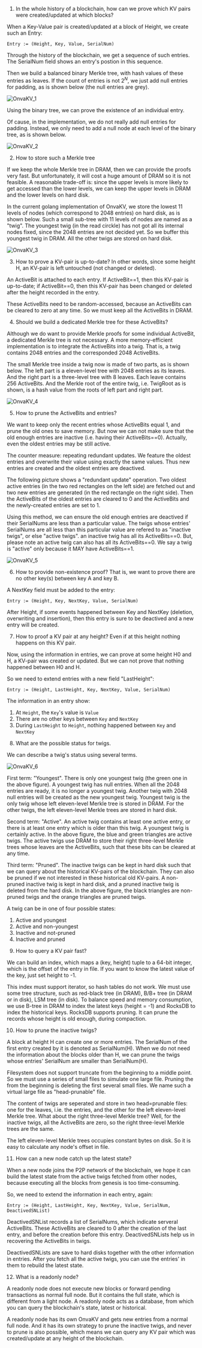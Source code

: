1) In the whole history of a blockchain, how can we prove which KV pairs were created/updated at which blocks?

When a Key-Value pair is created/updated at a block of Height, we create such an Entry:

```
Entry := (Height, Key, Value, SerialNum)
```

Through the history of the blockchain, we get a sequence of such entries. The SerialNum field shows an entry's postion in this sequence.

Then we build a balanced binary Merkle tree, with hash values of these entries as leaves. If the count of entries is not $2^N$, we just add null entries for padding, as is shown below (the null entries are grey).

![OnvaKV_1](./images/OnvaKV_1.png)

Using the binary tree, we can prove the existence of an individual entry.

Of cause, in the implementation, we do not really add null entries for padding. Instead, we only need to add a null node at each level of the binary tree, as is shown below.

![OnvaKV_2](./images/OnvaKV_2.png)



2) How to store such a Merkle tree

If we keep the whole Merkle tree in DRAM, then we can provide the proofs very fast. But unfortunately, it will cost a huge amount of DRAM so it is not feasible. A reasonable trade-off is: since the upper levels is more likely to get accessed than the lower levels, we can keep the upper levels in DRAM and the lower levels on hard disk.

In the current golang implementation of OnvaKV, we store the lowest 11 levels of nodes (which correspond to 2048 entries) on hard disk, as is shown below. Such a small sub-tree with 11 levels of nodes are named as a "twig". The youngest twig (in the read circkle) has not got all its internal nodes fixed, since the 2048 entries are not decided yet. So we buffer this youngest twig in DRAM. All the other twigs are stored on hard disk.

![OnvaKV_3](./images/OnvaKV_3.png)

3) How to prove a KV-pair is up-to-date? In other words, since some height H, an KV-pair is left untouched (not changed or deleted).

An ActiveBit is attached to each entry. If ActiveBit==1, then this KV-pair is up-to-date; if ActiveBit==0, then this KV-pair has been changed or deleted after the height recorded in the entry.

These ActiveBits need to be random-accessed, because an ActiveBits can be cleared to zero at any time. So we must keep all the ActiveBits in DRAM.



4) Should we build a dedicated Merkle tree for these ActiveBits?

Although we do want to provide Merkle proofs for some individual ActiveBit, a dedicated Merkle tree is not necessary. A more memory-efficient implementation is to integrate the ActiveBits into a twig. That is, a twig contains 2048 entries and the corresponded 2048 ActiveBits.

The small Merkle tree inside a twig now is made of two parts, as is shown below. The left part is a eleven-level tree with 2048 entries as its leaves. And the right part is a three-level tree with 8 leaves. Each leave contains 256 ActiveBits. And the Merkle root of the entire twig, i.e. TwigRoot as is shown, is a hash value from the roots of left part and right part.

![OnvaKV_4](./images/OnvaKV_4.png)



5) How to prune the ActiveBits and entries? 

We want to keep only the recent entries whose ActiveBits equal 1, and prune the old ones to save memory. But now we can not make sure that the old enough entries are inactive (i.e. having their ActiveBits==0). Actually, even the oldest entries may be still active. 

The counter measure: repeating redundant updates. We feature the oldest entries and overwrite their value using exactly the same values. Thus new entries are created and the oldest entries are deactived.

The following picture shows a "redundant update" operation. Two oldest active entries (in the two red rectangles on the left side) are fetched out and two new entries are generated (in the red rectangle on the right side). Then the ActiveBits of the oldest entries are cleared to 0 and the ActiveBits and the newly-created entries are set to 1.

Using this method, we can ensure the old enough entries are deactived if their SerialNums are less than a particular value. The twigs whose entries' SerialNums are all less than this particular value are refered to as "inactive twigs", or else "active twigs". an inactive twig has all its ActiveBits==0. But, please note an active twig can also has all its ActiveBits==0. We say a twig is "active" only because it MAY have ActiveBits==1.

![OnvaKV_5](./images/OnvaKV_5.png)

6) How to provide non-existence proof? That is, we want to prove there are no other key(s) between key A and key B.

A NextKey field must be added to the entry:

```
Entry := (Height, Key, NextKey, Value, SerialNum)
```

After Height, if some events happened between Key and NextKey (deletion, overwriting and insertion), then this entry is sure to be deactived and a new entry will be created.



7) How to proof a KV pair at any height? Even if at this height nothing happens on this KV pair.

Now, using the information in entries, we can prove at some height H0 and H, a KV-pair was created or updated. But we can not prove that nothing happened between H0 and H.

So we need to extend entries with a new field "LastHeight": 

```
Entry := (Height, LastHeight, Key, NextKey, Value, SerialNum)
```

The information in an entry show: 

1. At `Height`, the `Key`'s value is `Value`
2. There are no other keys between `Key` and `NextKey`
3. During `LastHeight` to `Height`, nothing happened between `Key` and `NextKey`



8) What are the possible status for twigs.

We can describe a twig's status using several terms. 

![OnvaKV_6](./images/OnvaKV_6.png)

First term: "Youngest". There is only one youngest twig (the green one in the above figure). A youngest twig has null entries. When all the 2048 entries are ready, it is no longer a youngest twig. Another twig with 2048 null entries will be created as the new youngest twig. Youngest twig is the only twig whose left eleven-level Merkle tree is stored in DRAM. For the other twigs, the left eleven-level Merkle trees are stored in hard disk.

Second term: "Active". An active twig contains at least one active entry, or there is at least one entry which is older than this twig. A youngest twig is certainly active. In the above figure, the blue and green triangles are active twigs. The active twigs use DRAM to store their right three-level Merkle trees whose leaves are the ActiveBits, such that these bits can be cleared at any time.

Third term: "Pruned". The inactive twigs can be kept in hard disk such that we can query about the historical KV-pairs of the blockchain. They can also be pruned if we not interested in these historical old KV-pairs. A non-pruned inactive twig is kept in hard disk, and a pruned inactive twig is deleted from the hard disk. In the above figure, the black triangles are non-pruned twigs and the orange triangles are pruned twigs.

A twig can be in one of four possible states:

1. Active and youngest
2. Active and non-youngest
3. Inactive and not-pruned
4. Inactive and pruned



9) How to query a KV pair fast?

We can build an index, which maps a (key, height) tuple to a 64-bit integer, which is the offset of the entry in file. If you want to know the latest value of the key, just set height to -1.

This index must support iterator, so hash tables do not work. We must use some tree structure, such as red-black tree (in DRAM), B/B+ tree (in DRAM or in disk), LSM tree (in disk). To balance speed and memory consumption, we use B-tree in DRAM to index the latest keys (height = -1) and RocksDB to index the historical keys. RocksDB supports pruning. It can prune the records whose height is old enough, during compaction.



10) How to prune the inactive twigs?

A block at height H can create one or more entries. The SerialNum of the first entry created by it is denoted as SerialNum(H). When we do not need the information about the blocks older than H, we can prune the twigs whose entries' SerialNum are smaller than SerialNum(H).

Filesystem does not support truncate from the beginning to a middle point. So we must use a series of small files to simulate one large file. Pruning the from the beginning is deleting the first several small files. We name such a virtual large file as "head-prunable" file.

The content of twigs are seperated and store in two head=prunable files: one for the leaves, i.ie. the entries, and the other for the left eleven-level Merkle tree. What about the right three-level Merkle tree? Well, for the inactive twigs, all the ActiveBits are zero, so the right three-level Merkle trees are the same.

The left eleven-level Merkle trees occupies constant bytes on disk. So it is easy to calculate any node's offset in file.



11) How can a new node catch up the latest state?

When a new node joins the P2P network of the blockchain, we hope it can build the latest state from the active twigs fetched from other nodes, because executing all the blocks from genesis is too time-consuming.

So, we need to extend the information in each entry, again:

```
Entry := (Height, LastHeight, Key, NextKey, Value, SerialNum, DeactivedSNList)
```

DeactivedSNList records a list of SerialNums, which indicate serveral ActiveBits. These ActiveBits are cleared   to 0 after the creation of the last entry, and before the creation before this entry. DeactivedSNLists help us in recovering the ActiveBits in twigs.

DeactivedSNLists are save to hard disks together with the other information in entries. After you fetch all the active twigs, you can use the entries' in them to rebuild the latest state. 



12) What is a readonly node?

A readonly node does not execute new blocks or forward pending transactions as normal full node. But it contains the full state, which is different from a light node. A readonly node acts as a database, from which you can query the blockchain's state, latest or historical.

A readonly node has its own OnvaKV and gets new entries from a normal full node. And it has its own strategy to prune the inactive twigs, and never to prune is also possible, which means we can query any KV pair which was created/update at any height of the blockchain.

